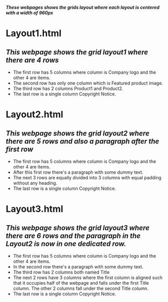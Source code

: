 **_These webpages shows the grids layout where each layout is centered with a width of 960px_**

# Layout1.html
## _This webpage shows the grid layout1 where there are 4 rows_
* The first row has 5 columns where column is Company logo and the other 4 are items.
* The second row has only one column which is Featured product image.
* The third row has 2 columns Product1 and Product2.
* The last row is a single column Copyright Notice.

# Layout2.html
## _This webpage shows the grid layout2 where there are 5 rows and also a paragraph after the first row_
* The first row has 5 columns where column is Company logo and the other 4 are items.
* After this first row there's a paragraph with some dummy text.
* The next 3 rows are equally divided into 3 columns with equal padding without any heading.
* The last row is a single column Copyright Notice.

# Layout3.html
## _This webpage shows the grid layout3 where there are 6 rows and the paragraph in the Layout2 is now in one dedicated row._
* The first row has 5 columns where column is Company logo and the other 4 are items.
* In the second row there's a paragraph with some dummy text.
* The third row has 2 columns both named Title
* The next 2 rows have 3 columns where the first column is aligned such that it occupies half of the webpage and falls under the first Title column. The other 2 columns fall under the second Title column.
* The last row is a single column Copyright Notice.